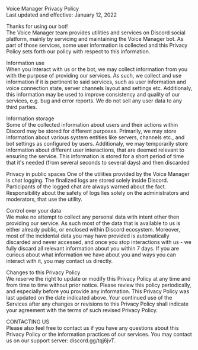 Voice Manager Privacy Policy  
Last updated and effective: January 12, 2022

Thanks for using our bot!  
The Voice Manager team provides utilities and services on Discord social platform, mainly by servicing and maintaining the Voice Manager bot. As part of those services, some user information is collected and this Privacy Policy sets forth our policy with respect to this information.

Information use  
When you interact with us or the bot, we may collect information from you with the purpose of providing our services. As such, we collect and use information if it is pertinent to said services, such as user information and voice connection state, server channels layout and settings etc. Additionaly, this information may be used to improve consistency and quality of our services, e.g. bug and error reports. We do not sell any user data to any third parties.

Information storage  
Some of the collected information about users and their actions within Discord may be stored for different purposes. Primarily, we may store information about various system entities like servers, channels etc., and bot settings as configured by users. Additionaly, we may temporarily store information about different user interactions, that are deemed relevant to ensuring the service. This information is stored for a short period of time that it's needed (from several seconds to several days) and then discarded

Privacy in public spaces
One of the utilities provided by the Voice Manager is chat logging. The finalized logs are stored solely inside Discord. Participants of the logged chat are always warned about the fact. Responsibility about the safety of logs lies solely on the administrators and moderators, that use the utility.

Control over your data  
We make no attempt to collect any personal data with intent other then providing our service. As such most of the data that is available to us is either already public, or enclosed within Discord ecosystem. Moreover, most of the incidental data you may have provided is automatically discarded and never accessed, and once you stop interactions with us - we fully discard all relevant information about you within 7 days. If you are curious about what information we have about you and ways you can interact with it, you may contact us directly.

Changes to this Privacy Policy  
We reserve the right to update or modify this Privacy Policy at any time and from time to time without prior notice. Please review this policy periodically, and especially before you provide any information. This Privacy Policy was last updated on the date indicated above. Your continued use of the Services after any changes or revisions to this Privacy Policy shall indicate your agreement with the terms of such revised Privacy Policy.

CONTACTING US  
Please also feel free to contact us if you have any questions about this Privacy Policy or the information practices of our services. You may contact us on our support server: discord.gg/tqj6jvT.

